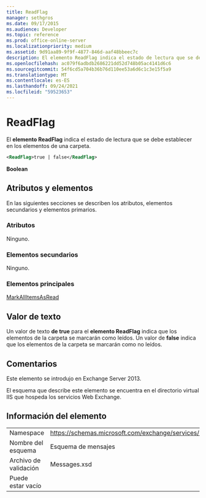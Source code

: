 ```yaml
---
title: ReadFlag
manager: sethgros
ms.date: 09/17/2015
ms.audience: Developer
ms.topic: reference
ms.prod: office-online-server
ms.localizationpriority: medium
ms.assetid: 9d91aa89-9f9f-4877-846d-aaf48bbeec7c
description: El elemento ReadFlag indica el estado de lectura que se debe establecer en los elementos de una carpeta.
ms.openlocfilehash: ac079f6adbdb2686221dd52d748b05ac4141d6c6
ms.sourcegitcommit: 54f6cd5a704b36b76d110ee53a6d6c1c3e15f5a9
ms.translationtype: MT
ms.contentlocale: es-ES
ms.lasthandoff: 09/24/2021
ms.locfileid: "59523653"
---
```

# <a name="readflag"></a>ReadFlag

El **elemento ReadFlag** indica el estado de lectura que se debe establecer en los elementos de una carpeta. 
  
```XML
<ReadFlag>true | false</ReadFlag>
```

 **Boolean**
## <a name="attributes-and-elements"></a>Atributos y elementos

En las siguientes secciones se describen los atributos, elementos secundarios y elementos primarios.
  
### <a name="attributes"></a>Atributos

Ninguno.
  
### <a name="child-elements"></a>Elementos secundarios

Ninguno.
  
### <a name="parent-elements"></a>Elementos principales

[MarkAllItemsAsRead](markallitemsasread.md)
  
## <a name="text-value"></a>Valor de texto

Un valor de texto **de true** para el **elemento ReadFlag** indica que los elementos de la carpeta se marcarán como leídos. Un valor de **false** indica que los elementos de la carpeta se marcarán como no leídos. 
  
## <a name="remarks"></a>Comentarios

Este elemento se introdujo en Exchange Server 2013.
  
El esquema que describe este elemento se encuentra en el directorio virtual IIS que hospeda los servicios Web Exchange.
  
## <a name="element-information"></a>Información del elemento

|||
|:-----|:-----|
|Namespace  <br/> |https://schemas.microsoft.com/exchange/services/2006/messages  <br/> |
|Nombre del esquema  <br/> |Esquema de mensajes  <br/> |
|Archivo de validación  <br/> |Messages.xsd  <br/> |
|Puede estar vacío  <br/> ||
   

